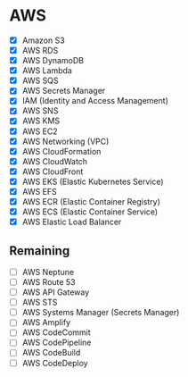 # AWS

- [x] Amazon S3
- [x] AWS RDS
- [x] AWS DynamoDB
- [x] AWS Lambda
- [x] AWS SQS
- [x] AWS Secrets Manager
- [x] IAM (Identity and Access Management)
- [x] AWS SNS
- [x] AWS KMS
- [x] AWS EC2
- [x] AWS Networking (VPC)
- [x] AWS CloudFormation
- [x] AWS CloudWatch
- [x] AWS CloudFront
- [x] AWS EKS (Elastic Kubernetes Service)
- [x] AWS EFS
- [x] AWS ECR (Elastic Container Registry)
- [x] AWS ECS (Elastic Container Service)
- [x] AWS Elastic Load Balancer

## Remaining
- [ ] AWS Neptune
- [ ] AWS Route 53
- [ ] AWS API Gateway
- [ ] AWS STS
- [ ] AWS Systems Manager (Secrets Manager)
- [ ] AWS Amplify
- [ ] AWS CodeCommit
- [ ] AWS CodePipeline
- [ ] AWS CodeBuild
- [ ] AWS CodeDeploy
